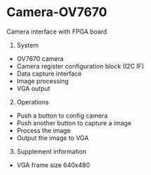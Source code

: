 # Camera-OV7670
Camera interface with FPGA board

1. System
- OV7670 camera
- Camera register configuration block (I2C IF)
- Data capture interface
- Image processing
- VGA output

2. Operations
- Push a button to config camera
- Push another button to capture a image
- Process the image
- Output the image to VGA

3. Supplement information
- VGA frame size 640x480
